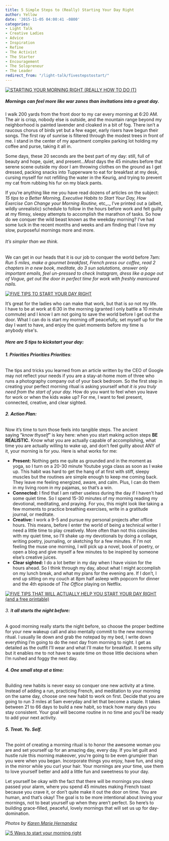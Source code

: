 ```yaml
---
title: 5 Simple Steps to (Really) Starting Your Day Right
author: Yellow
date: '2015-11-05 04:00:41 -0800'
categories:
- Light Talk
- Creative Ladies
- Advice
- Inspiration
- Refine
- The Activist
- The Starter
- Encouragement
- The Solopreneur
- The Leader
redirect_from: "/light-talk/fivestepstostart/"
---
```


[![STARTING YOUR MORNING RIGHT (REALLY HOW TO DO IT)](https://yellow-blog-images.imgix.net/2015/10/PHOTO1.jpg)](https://yellow-blog-images.imgix.net/2015/10/PHOTO1.jpg)

##### Mornings can feel more like war zones than invitations into a great day.

I walk 200 yards from the front door to my car every morning at 6:20 AM. The air is crisp, nobody else is outside, and the mountain range beyond my neighborhood is painted lavender and cloaked in a bit of fog. There isn’t a raucous chorus of birds yet but a few eager, early risers have begun their songs. The first ray of sunrise is filtered through the modest trees in front of me. I stand in the center of my apartment complex parking lot holding my coffee and purse, taking it all in.

Some days, these 20 seconds are the best part of my day: still, full of beauty and hope, quiet, and present..._Most_ days the 45 minutes before that serene scene outside my door I am throwing clothes on the ground as I get dressed, packing snacks into Tupperware to eat for breakfast at my desk, cursing myself for not refilling the water in the Keurig, and trying to prevent my cat from rubbing his fur on my black pants.

If you’re anything like me you have read dozens of articles on the subject: _15 tips to a Better Morning, Executive Habits to Start Your Day, How Exercise Can Change your Morning Routine,_ etc_._ I’ve printed out a (albeit, wildly unrealistic) schedule to follow in the hours before work and felt guilty at my flimsy, sleepy attempts to accomplish the marathon of tasks. So how do we conquer the wild beast known as the weekday morning? I’ve had some luck in the recent months and weeks and am finding that I love my slow, purposeful mornings more and more.

###### It’s simpler than we think.

We can get in our heads that it is our job to conquer the world before 7am: _Run 5 miles, make a gourmet breakfast, French press our coffee, read 2 chapters in a new book, meditate, do 3 sun salutations, answer only important emails, feel un-pressed to check Instagram, dress like a page out of Vogue, get out the door in perfect time for work with freshly manicured nails._

[![FIVE TIPS TO START YOUR DAY RIGHT](https://yellow-blog-images.imgix.net/2015/10/PICTURE3.jpg)](https://yellow-blog-images.imgix.net/2015/10/PICTURE3.jpg)

It’s great for the ladies who can make that work, but that is _so_ not my life.  
I have to be at work at 6:30 in the morning (granted I only battle a 10 minute commute) and I know I am not going to save the world before I get out the door. What I can do is start my morning off peacefully, set myself up for the day I want to have, and enjoy the quiet moments before my time is anybody else's.

##### Here are 5 tips to kickstart your day:

###### **1\. Priorities Priorities Priorities**:

The tips and tricks you learned from an article written by the CEO of Google may not reflect your needs if you are a stay-at-home mom of three who runs a photography company out of your back bedroom. So the first step in creating your perfect morning ritual is asking yourself _what it is you truly need from the start of your day._ How do you want to feel when you leave for work or when the kids wake up? For me, I want to feel present, connected, creative, and clear sighted.

###### **2\. Action Plan:**

Now it’s time to turn those feels into tangible steps. The ancient saying “_know thyself_” is key here: when you start making action steps **BE REALISTIC.** Know what you are actually capable of accomplishing, what time you are actually willing to wake up, and don’t feel guilty about ANY of it, your morning is for _you_. Here is what works for me:

*   **Present:** Nothing gets me quite as grounded and in the moment as yoga, so I turn on a 20-30 minute Youtube yoga class as soon as I wake up. This habit was hard to get the hang of at first with stiff, sleepy muscles but the routines are simple enough to keep me coming back. They leave me feeling energized, aware, and calm. Plus, I can do them in my living room in my pajamas, so that’s a win.
*   **Connected:** I find that I am rather useless during the day if I haven’t had some quiet time. So I spend 15-30 minutes of my morning reading my devotional, meditating, and praying. For you, this might look like taking a few moments to practice breathing exercises, write in a gratitude journal, or meditate.
*   **Creative:** I work a 9-5 and pursue my personal projects after office hours. This means, before I enter the world of being a technical writer I need a little time to play creatively. More often than not this coincides with my quiet time, so I’ll shake up my devotionals by doing a collage, writing poetry, journaling, or sketching for a few minutes. If I’m not feeling the muse one morning, I will pick up a novel, book of poetry, or open a blog and give myself a few minutes to be inspired by someone else’s creative juices.
*   **Clear sighted:** I do a lot better in my day when I have vision for the hours ahead. So I think through my day, about what I might accomplish on my lunch break, and what my plans for the evening are. If I don’t, I end up sitting on my couch at 8pm half asleep with popcorn for dinner and the 4th episode of _The Office_ playing on Netflix.

[![FIVE TIPS THAT WILL ACTUALLY HELP YOU START YOUR DAY RIGHT (and a free printable)](https://yellow-blog-images.imgix.net/2015/10/PICTURE2.jpg)](https://yellow-blog-images.imgix.net/2015/10/PICTURE2.jpg)

###### 3\. I**t all starts the night before:**

A good morning really starts the night before, so choose the proper bedtime for your new wakeup call and also mentally commit to the new morning ritual. I usually lie down and grab the notepad by my bed, I write down everything I’m going to do the next day from morning to night. I get as detailed as the outfit I’ll wear and what I’ll make for breakfast. It seems silly but it enables me to not have to waste time on those little decisions when I’m rushed and foggy the next day.

###### **4\. One small step at a time:**

Building new habits is never easy so conquer one new activity at a time. Instead of adding a run, practicing French, and meditation to your morning on the same day, choose one new habit to work on first. Decide that you are going to run 3 miles at 5am everyday and let that become a staple. It takes between 21 to 66 days to build a new habit, so track how many days you stay consistent. Your goal will become routine in no time and you’ll be ready to add your next activity.

###### **5\. Treat. Yo. Self.**

The point of creating a morning ritual is to honor the awesome woman you are and set yourself up for an amazing day, every day. If you let guilt and hustle rule this morning makeover, you’re going to be even grumpier than you were when you began. Incorporate things you enjoy, have fun, and sing in the mirror while you curl your hair. Your mornings are _your_ time, use them to love yourself better and add a little fun and sweetness to your day.

Let yourself be okay with the fact that there will be mornings you sleep passed your alarm, where you spend 45 minutes making French toast because you crave it, or don’t quite make it out the door on time. You are human, and that’s okay! The goal is to be more intentional about loving your mornings, not to beat yourself up when they aren’t perfect. So here’s to building grace-filled, peaceful, lovely mornings that will set us up for day-domination.

_Photos by [Karen Marie Hernandez](http://www.karenmariehernandez.com/)_

[![5 Ways to start your morning right](https://yellow-blog-images.imgix.net/2015/11/NATALIESKIETH.jpg)](http://www.natalieskeith.com/)
